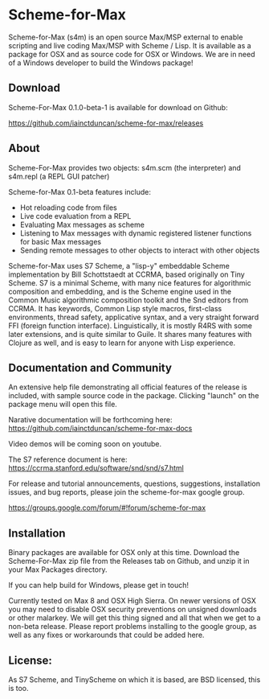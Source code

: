 # Scheme-for-Max
Scheme-for-Max (s4m) is an open source Max/MSP external to enable scripting and live coding 
Max/MSP with Scheme / Lisp. It is available as a package for OSX and as source code
for OSX or Windows. We are in need of a Windows developer to build the Windows package!

## Download
Scheme-For-Max 0.1.0-beta-1 is available for download on Github:

https://github.com/iainctduncan/scheme-for-max/releases

## About
Scheme-For-Max provides two objects: s4m.scm (the interpreter) and s4m.repl (a REPL GUI patcher)

Scheme-for-Max 0.1-beta features include:
* Hot reloading code from files
* Live code evaluation from a REPL
* Evaluating Max messages as scheme
* Listening to Max messages with dynamic registered listener functions for basic Max messages
* Sending remote messages to other objects to interact with other objects

Scheme-for-Max uses S7 Scheme, a "lisp-y" embeddable Scheme implementation by Bill Schottstaedt at
CCRMA, based originally on Tiny Scheme.  S7 is a minimal Scheme, with many nice features for algorithmic 
composition and embedding, and is the Scheme engine used in the Common Music algorithmic composition
toolkit and the Snd editors from CCRMA. It has keywords, Common Lisp style macros, first-class environments, 
thread safety, applicative syntax, and a very straight forward FFI (foreign function interface). 
Linguistically, it is mostly R4RS with some later extensions, and is quite similar to Guile. It shares
many features with Clojure as well, and is easy to learn for anyone with Lisp experience. 

## Documentation and Community
An extensive help file demonstrating all official features of the release is included, with
sample source code in the package. Clicking "launch" on the package menu will open this file.

Narative documentation will be forthcoming here: https://github.com/iainctduncan/scheme-for-max-docs

Video demos will be coming soon on youtube.

The S7 reference document is here: https://ccrma.stanford.edu/software/snd/snd/s7.html

For release and tutorial announcements, questions, suggestions, installation issues, and bug reports, 
please join the scheme-for-max google group.

https://groups.google.com/forum/#!forum/scheme-for-max

## Installation
Binary packages are available for OSX only at this time. 
Download the Scheme-For-Max zip file from the Releases tab on Github,
and unzip it in your Max Packages directory. 

If you can help build for Windows, please get in touch!

Currently tested on Max 8 and OSX High Sierra. On newer versions of OSX you may
need to disable OSX security preventions on unsigned downloads or other malarkey.
We will get this thing signed and all that when we get to a non-beta release.
Please report problems installing to the google group, as well as any fixes
or workarounds that could be added here.

## License: 
As S7 Scheme, and TinyScheme on which it is based, are BSD licensed, this is too.

